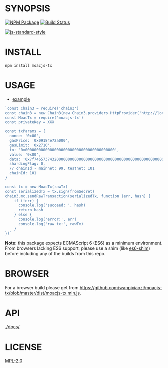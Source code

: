 # SYNOPSIS 
[![NPM Package](https://img.shields.io/badge/npm-v1.1.2-blue.svg)](https://www.npmjs.org/package/moacjs-tx)
[![Build Status](https://travis-ci.org/wanpixiaozi/moacjs-tx.svg?branch=master)](https://travis-ci.org/wanpixiaozi/moacjs-tx)

[![js-standard-style](https://cdn.rawgit.com/feross/standard/master/badge.svg)](https://github.com/feross/standard)  

# INSTALL
`npm install moacjs-tx`

# USAGE

  - [example](https://github.com/wanpixiaozi/moacjs-tx/blob/master/examples/transaction.js)

```javascript
`const Chain3 = require('chain3')
const chain3 = new Chain3(new Chain3.providers.HttpProvider('http://localhost:8545')) 
const MoacTx = require('moacjs-tx')
const privateKey = XXX

const txParams = {
  nonce: '0x00',
  gasPrice: '0x09184e72a000', 
  gasLimit: '0x2710',
  to: '0x0000000000000000000000000000000000000000', 
  value: '0x00', 
  data: '0x7f7465737432000000000000000000000000000000000000000000000000000000600057',
  shardingFlag: 0,
  // chainId - mainnet: 99, testnet: 101
  chainId: 101
}

const tx = new MoacTx(rawTx)
const serializedTx = tx.sign(fromSecret)
chain3.mc.sendRawTransaction(serializedTx, function (err, hash) {
    if (!err) {
      console.log('succeed: ', hash)
      return hash
    } else {
      console.log('error:', err)
      console.log('raw tx:', rawTx)
    }
})`
````

**Note:** this package expects ECMAScript 6 (ES6) as a minimum environment. From browsers lacking ES6 support, please use a shim (like [es6-shim](https://github.com/paulmillr/es6-shim)) before including any of the builds from this repo.


# BROWSER  
For a browser build please get from https://github.com/wanpixiaozi/moacjs-tx/blob/master/dist/moacjs-tx.min.js.

# API
[./docs/](./docs/index.md)

# LICENSE
[MPL-2.0](https://tldrlegal.com/license/mozilla-public-license-2.0-(mpl-2))
